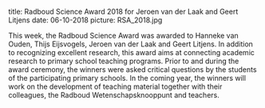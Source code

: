 title: Radboud Science Award 2018 for Jeroen van der Laak and Geert Litjens
date: 06-10-2018
picture: RSA_2018.jpg

This week, the Radboud Science Award was awarded to Hanneke van Ouden, Thijs Eijsvogels, Jeroen van der Laak and Geert Litjens. In addition to recognizing excellent research, this award aims at connecting academic research to primary school teaching programs. Prior to and during the award ceremony, the winners were asked critical questions by the students of the participating primary schools. In the coming year, the winners will work on the development of teaching material together with their colleagues, the Radboud Wetenschapsknooppunt and teachers. 

